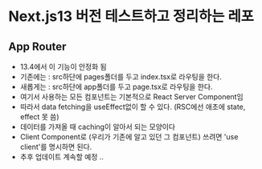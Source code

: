# Next.js13 버전 테스트하고 정리하는 레포
## App Router
- 13.4에서 이 기능이 안정화 됨
- 기존에는 : src하단에 pages폴더를 두고 index.tsx로 라우팅을 한다.
- 새롭게는 : src하단에 app폴더를 두고 page.tsx로 라우팅을 한다.
- 여기서 사용하는 모든 컴포넌트는 기본적으로 React Server Component임
- 따라서 data fetching을 useEffect없이 할 수 있다. (RSC에선 애초에 state, effect 못 씀)
- 데이터를 가져올 때 caching이 알아서 되는 모양이다
- Client Component로 (우리가 기존에 알고 있던 그 컴포넌트) 쓰려면 'use client'를 명시하면 된다.
- 추후 업데이트 계속할 예정 ..